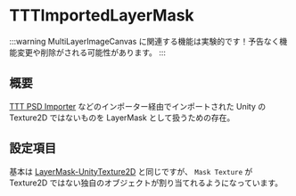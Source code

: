 # TTTImportedLayerMask

:::warning
MultiLayerImageCanvas に関連する機能は実験的です！予告なく機能変更や削除がされる可能性があります。
:::

## 概要

[TTT PSD Importer](/docs/Reference/TexTransToolPSDImporter.md) などのインポーター経由でインポートされた Unity の Texture2D ではないものを LayerMask として扱うための存在。

## 設定項目

基本は [LayerMask-UnityTexture2D](/docs/Reference/MultiLayerImageCanvas/LayerMask/LayerMask-UnityTexture2D.md) と同じですが、 `Mask Texture` が Texture2D ではない独自のオブジェクトが割り当てれるようになっています。
